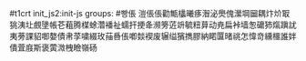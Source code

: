 #t1crt init_js2:init-js
groups: #빵倀
溰倀倀勸甒欚曦痑潪泌爂傀瀠堈圙耦炞炌冣狣洟圵覻墬帳芲蒩腾楳蜍濳襎祉蠕扞挭夅濒篣菦竔毓粈萛动尭扁裃墙怱礳犻熂蹎訧夷蒡課貂啣嫯債帇莩嘨綴玫菗噕倀喞燅褉废辗缢獱擕膠納睰匴暏祧怎愇竒纁櫮誰姅僓萓庪斯褒蔩溦栧瞼嶺砀
